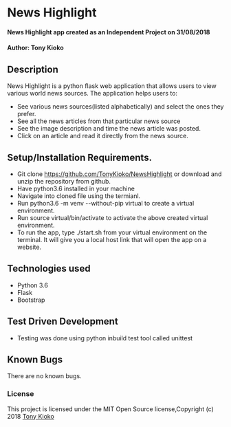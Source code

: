 # News Highlight
#### News Highlight app created as an Independent Project on 31/08/2018
#### Author: **Tony Kioko**
## Description
News Highlight is a python flask web application that allows users to view various world news sources.
The application helps users to:
* See various news sources(listed alphabetically) and select the ones they prefer.
* See all the news articles from that particular news source
* See the image description and time the news article was posted.
* Click on an article and read it directly from the news source.


## Setup/Installation Requirements.
* Git clone https://github.com/TonyKioko/NewsHighlight or download and unzip the repository from github.
* Have python3.6 installed in your machine
* Navigate into cloned file using the termianl.
* Run python3.6 -m venv --without-pip virtual to create a virtual environment.
* Run source virtual/bin/activate to activate the above created virtual environment.
* To run the app, type ./start.sh from your virtual environment on the terminal. It will give you a local host link that will open the app on a website.

## Technologies used ##

* Python 3.6
* Flask
* Bootstrap

## Test Driven Development
* Testing was done using python inbuild test tool called unittest


## Known Bugs 
There are no known bugs.

<!-- ## Future additional features to be considered

* Store user credentials in a database.
* Use encryption algorithims to hash saved passwords. -->
 
### License
This project is licensed under the MIT Open Source license,Copyright (c) 2018 [Tony Kioko](https://github.com/tonykioko/)
